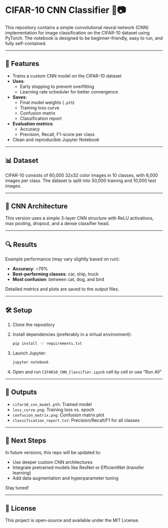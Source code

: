 # CIFAR-10 CNN Classifier 🧠📷

This repository contains a simple convolutional neural network (CNN) implementation for image classification on the CIFAR-10 dataset using PyTorch. The notebook is designed to be beginner-friendly, easy to run, and fully self-contained.

---

## 🚀 Features

* Trains a custom CNN model on the CIFAR-10 dataset
* **Uses**:
    * Early stopping to prevent overfitting
    * Learning rate scheduler for better convergence
* **Saves**:
    * Final model weights (`.pth`)
    * Training loss curve
    * Confusion matrix
    * Classification report
* **Evaluation metrics**:
    * Accuracy
    * Precision, Recall, F1-score per class
* Clean and reproducible Jupyter Notebook

---

## 📊 Dataset

CIFAR-10 consists of 60,000 32x32 color images in 10 classes, with 6,000 images per class. The dataset is split into 50,000 training and 10,000 test images.

---

## 🧱 CNN Architecture

This version uses a simple 3-layer CNN structure with ReLU activations, max pooling, dropout, and a dense classifier head.

---

## 🔍 Results

Example performance (may vary slightly based on run):

* **Accuracy**: ~79%
* **Best-performing classes**: car, ship, truck
* **Most confusion**: between cat, dog, and bird

Detailed metrics and plots are saved to the output files.

---

## 🛠️ Setup

1.  Clone the repository
2.  Install dependencies (preferably in a virtual environment):

    ```bash
    pip install -r requirements.txt
    ```

3.  Launch Jupyter:

    ```bash
    jupyter notebook
    ```

4.  Open and run `CIFAR10_CNN_Classifier.ipynb` cell by cell or use "Run All"

---

## 📁 Outputs

* `cifar10_cnn_model.pth`: Trained model
* `loss_curve.png`: Training loss vs. epoch
* `confusion_matrix.png`: Confusion matrix plot
* `classification_report.txt`: Precision/Recall/F1 for all classes

---

## 🔮 Next Steps

In future versions, this repo will be updated to:

* Use deeper custom CNN architectures
* Integrate pretrained models like ResNet or EfficientNet (transfer learning)
* Add data augmentation and hyperparameter tuning

Stay tuned!

---

## 📜 License

This project is open-source and available under the MIT License.
